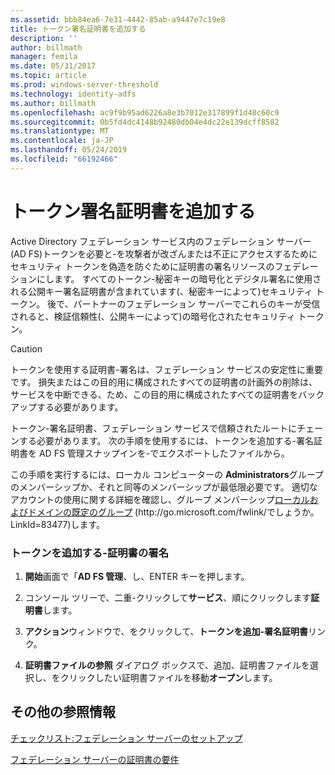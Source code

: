 ```yaml
---
ms.assetid: bbb84ea6-7e31-4442-85ab-a9447e7c19e8
title: トークン署名証明書を追加する
description: ''
author: billmath
manager: femila
ms.date: 05/31/2017
ms.topic: article
ms.prod: windows-server-threshold
ms.technology: identity-adfs
ms.author: billmath
ms.openlocfilehash: ac9f9b95ad6226a8e3b7012e317899f1d48c60c9
ms.sourcegitcommit: 0b5fd4dc4148b92480db04e4dc22e139dcff8582
ms.translationtype: MT
ms.contentlocale: ja-JP
ms.lasthandoff: 05/24/2019
ms.locfileid: "66192466"
---
```

# <a name="add-a-token-signing-certificate"></a>トークン署名証明書を追加する


Active Directory フェデレーション サービス内のフェデレーション サーバー \(AD FS\)トークンを必要と\-を攻撃者が改ざんまたは不正にアクセスするためにセキュリティ トークンを偽造を防ぐために証明書の署名リソースのフェデレーションにします。 すべてのトークン\-秘密キーの暗号化とデジタル署名に使用される公開キー署名証明書が含まれています\(、秘密キーによって\)セキュリティ トークン。 後で、パートナーのフェデレーション サーバーでこれらのキーが受信されると、検証信頼性\(、公開キーによって\)の暗号化されたセキュリティ トークン。  
  
> [!CAUTION]  
> トークンを使用する証明書\-署名は、フェデレーション サービスの安定性に重要です。 損失またはこの目的用に構成されたすべての証明書の計画外の削除は、サービスを中断できる、ため、この目的用に構成されたすべての証明書をバックアップする必要があります。  
  
トークン\-署名証明書、フェデレーション サービスで信頼されたルートにチェーンする必要があります。 次の手順を使用するには、トークンを追加する\-署名証明書を AD FS 管理スナップインを\-でエクスポートしたファイルから。  
  
この手順を実行するには、ローカル コンピューターの **Administrators**グループのメンバーシップか、それと同等のメンバーシップが最低限必要です。  適切なアカウントの使用に関する詳細を確認し、グループ メンバーシップ[ローカルおよびドメインの既定のグループ](https://go.microsoft.com/fwlink/?LinkId=83477) \(http:\/\/go.microsoft.com\/fwlink\/でしょうか。LinkId\=83477\)します。   
  
### <a name="to-add-a-token-signing-certificate"></a>トークンを追加する\-証明書の署名  
  
1.  **開始**画面で「**AD FS 管理**、し、ENTER キーを押します。  
  
2.  コンソール ツリーで、二重\-クリックして**サービス**、順にクリックします**証明書**します。  
  
3.  **アクション**ウィンドウで、をクリックして、**トークンを追加\-署名証明書**リンク。  
  
4.  **証明書ファイルの参照** ダイアログ ボックスで、追加、証明書ファイルを選択し、をクリックしたい証明書ファイルを移動**オープン**します。  
  
## <a name="additional-references"></a>その他の参照情報  
[チェックリスト:フェデレーション サーバーのセットアップ](Checklist--Setting-Up-a-Federation-Server.md)  
  
[フェデレーション サーバーの証明書の要件](https://technet.microsoft.com/library/dd807040.aspx)  
  

